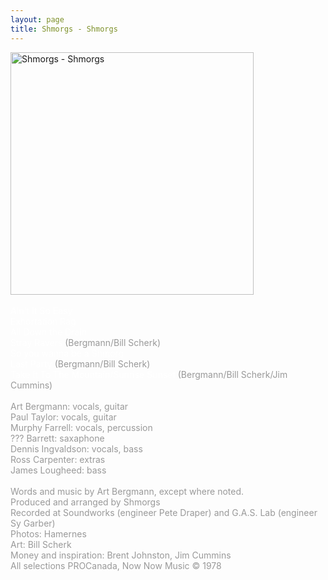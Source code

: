 ```yaml
---
layout: page
title: Shmorgs - Shmorgs
---
```

<img src="images/stories/album_covers/album_descriptions/shmorgs-stray.jpg" alt="Shmorgs - Shmorgs" title="Shmorgs - Shmorgs" style="border: 0px solid #000000; width: 389px; height: 388px" width="389" align="bottom" height="388" /><br />
<br />
<span style="color: #ffffff"><span style="color: #999999"><span style="color: #ffffff">Ain't It So Easy<br />
Exhortation Rag<br />
All Down the Drain<br />
Stray Ravers</span> (Bergmann/Bill Scherk)<br />
<span style="color: #ffffff">So you wanna be a Shmorg<br />
Last Party</span> (Bergmann/Bill Scherk)<br />
<span style="color: #ffffff">Take It To The Mountain/Sunrise Sunset</span> (Bergmann/Bill Scherk/Jim Cummins)<br />
<br />
Art Bergmann: vocals, guitar<br />
Paul Taylor: vocals, guitar<br />
Murphy Farrell: vocals, percussion<br />
??? Barrett: saxaphone<br />
Dennis Ingvaldson: vocals, bass<br />
Ross Carpenter: extras<br />
James Lougheed: bass<br />
<br />
Words and music by Art Bergmann, except where noted.<br />
Produced and arranged by Shmorgs<br />
Recorded at Soundworks (engineer Pete Draper) and G.A.S. Lab (engineer Sy Garber)<br />
Photos: Hamernes<br />
Art: Bill Scherk<br />
Money and inspiration: Brent Johnston, Jim Cummins<br />
All selections PROCanada, Now Now Music &copy; 1978<br />
</span><br />
</span>
